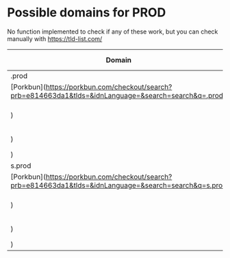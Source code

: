 # Possible domains for PROD

No function implemented to check if any of these work, but you can check manually with https://tld-list.com/

| Domain | Porkbun | NameCheap | Google Domains |
|---|---|---|---|
| .prod | [Porkbun](https://porkbun.com/checkout/search?prb=e814663da1&tlds=&idnLanguage=&search=search&q=.prod) | [Namecheap](https://www.namecheap.com/domains/registration/results/?domain=.prod) | [Google](https://domains.google.com/registrar/search?searchTerm=.prod) |
| s.prod | [Porkbun](https://porkbun.com/checkout/search?prb=e814663da1&tlds=&idnLanguage=&search=search&q=s.prod) | [Namecheap](https://www.namecheap.com/domains/registration/results/?domain=s.prod) | [Google](https://domains.google.com/registrar/search?searchTerm=s.prod) |
